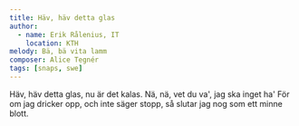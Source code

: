 ```yaml
---
title: Häv, häv detta glas
author:
  - name: Erik Rålenius, IT
    location: KTH
melody: Bä, bä vita lamm
composer: Alice Tegnér
tags: [snaps, swe]
---
```


Häv, häv detta glas, nu är det kalas.
Nä, nä, vet du va', jag ska inget ha'
För om jag dricker opp,
och inte säger stopp,
så slutar jag nog som ett minne blott.
